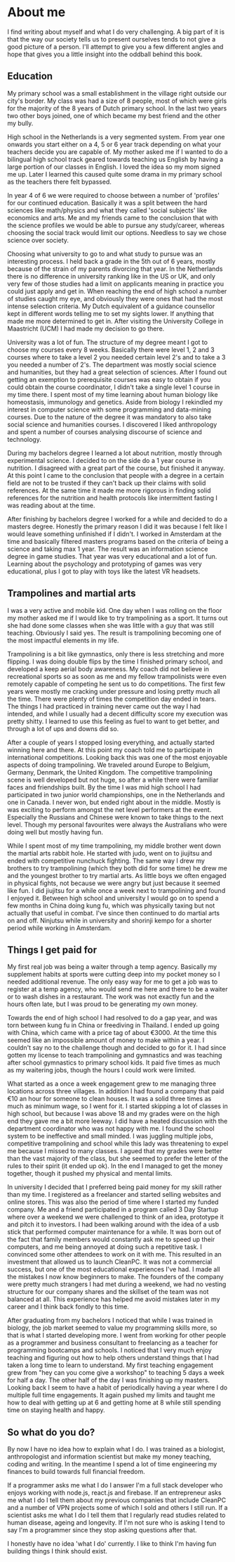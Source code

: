 # About me

I find writing about myself and what I do very challenging. A big part of it is that the way our society tells us to present ourselves tends to not give a good picture of a person. I'll attempt to give you a few different angles and hope that gives you a little insight into the oddball behind this book.

## Education

My primary school was a small establishment in the village right outside our city's border. My class was had a size of 8 people, most of which were girls for the majority of the 8 years of Dutch primary school. In the last two years two other boys joined, one of which became my best friend and the other my bully.

High school in the Netherlands is a very segmented system. From year one onwards you start either on a 4, 5 or 6 year track depending on what your teachers decide you are capable of. My mother asked me if I wanted to do a bilingual high school track geared towards teaching us English by having a large portion of our classes in English. I loved the idea so my mom signed me up. Later I learned this caused quite some drama in my primary school as the teachers there felt bypassed.

In year 4 of 6 we were required to choose between a number of 'profiles' for our continued education. Basically it was a split between the hard sciences like math/physics and what they called 'social subjects' like economics and arts. Me and my friends came to the conclusion that with the science profiles we would be able to pursue any study/career, whereas choosing the social track would limit our options. Needless to say we chose science over society.

Choosing what university to go to and what study to pursue was an interesting process. I held back a grade in the 5th out of 6 years, mostly because of the strain of my parents divorcing that year. In the Netherlands there is no difference in university ranking like in the US or UK, and only very few of those studies had a limit on applicants meaning in practice you could just apply and get in. When reaching the end of high school a number of studies caught my eye, and obviously they were ones that had the most intense selection criteria. My Dutch equivalent of a guidance counsellor kept in different words telling me to set my sights lower. If anything that made me more determined to get in. After visiting the University College in Maastricht (UCM) I had made my decision to go there.

University was a lot of fun. The structure of my degree meant I got to choose my courses every 8 weeks. Basically there were level 1, 2 and 3 courses where to take a level 2 you needed certain level 2's and to take a 3 you needed a number of 2's. The department was mostly social science and humanities, but they had a great selection of sciences. After I found out getting an exemption to prerequisite courses was easy to obtain if you could obtain the course coordinator, I didn't take a single level 1 course in my time there. I spent most of my time learning about human biology like homeostasis, immunology and genetics. Aside from biology I rekindled my interest in computer science with some programming and data-mining courses. Due to the nature of the degree it was mandatory to also take social science and humanities courses. I discovered I liked anthropology and spent a number of courses analysing discourse of science and technology.

During my bachelors degree I learned a lot about nutrition, mostly through experimental science. I decided to on the side do a 1 year course in nutrition. I disagreed with a great part of the course, but finished it anyway. At this point I came to the conclusion that people with a degree in a certain field are not to be trusted if they can't back up their claims with solid references. At the same time it made me more rigorous in finding solid references for the nutrition and health protocols like intermittent fasting I was reading about at the time.

After finishing by bachelors degree I worked for a while and decided to do a masters degree. Honestly the primary reason I did it was because I felt like I would leave something unfinished if I didn't. I worked in Amsterdam at the time and basically filtered masters programs based on the criteria of being a science and taking max 1 year. The result was an information science degree in game studies. That year was very educational and a lot of fun. Learning about the psychology and prototyping of games was very educational, plus I got to play with toys like the latest VR headsets.

## Trampolines and martial arts

I was a very active and mobile kid. One day when I was rolling on the floor my mother asked me if I would like to try trampolining as a sport. It turns out she had done some classes when she was little with a guy that was still teaching. Obviously I said yes. The result is trampolining becoming one of the most impactful elements in my life.

Trampolining is a bit like gymnastics, only there is less stretching and more flipping. I was doing double flips by the time I finished primary school, and developed a keep aerial body awareness. My coach did not believe in recreational sports so as soon as me and my fellow trampolinists were even remotely capable of competing he sent us to do competitions. The first few years were mostly me cracking under pressure and losing pretty much all the time. There were plenty of times the competition day ended in tears. The things I had practiced in training never came out the way I had intended, and while I usually had a decent difficulty score my execution was pretty shitty. I learned to use this feeling as fuel to want to get better, and through a lot of ups and downs did so.

After a couple of years I stopped losing everything, and actually started winning here and there. At this point my coach told me to participate in international competitions. Looking back this was one of the most enjoyable aspects of doing trampolining. We traveled around Europe to Belgium, Germany, Denmark, the United Kingdom. The competitive trampolining scene is well developed but not huge, so after a while there were familiar faces and friendships built. By the time I was mid high school I had participated in two junior world championships, one in the Netherlands and one in Canada. I never won, but ended right about in the middle. Mostly is was exciting to perform amongst the net level performers at the event. Especially the Russians and Chinese were known to take things to the next level. Though my personal favourites were always the Australians who were doing well but mostly having fun.

While I spent most of my time trampolining, my middle brother went down the martial arts rabbit hole. He started with judo, went on to jiujitsu and ended with competitive nunchuck fighting. The same way I drew my brothers to try trampolining (which they both did for some time) he drew me and the youngest brother to try martial arts. As little boys we often engaged in physical fights, not because we were angry but just because it seemed like fun. I did jiujitsu for a while once a week next to trampolining and found I enjoyed it. Between high school and university I would go on to spend a few months in China doing kung fu, which was physically taxing but not actually that useful in combat. I've since then continued to do martial arts on and off. Ninjutsu while in university and shorinji kempo for a shorter period while working in Amsterdam.

## Things I get paid for

My first real job was being a waiter through a temp agency. Basically my supplement habits at sports were cutting deep into my pocket money so I needed additional revenue. The only easy way for me to get a job was to register at a temp agency, who would send me here and there to be a waiter or to wash dishes in a restaurant. The work was not exactly fun and the hours often late, but I was proud to be generating my own money.

Towards the end of high school I had resolved to do a gap year, and was torn between kung fu in China or freediving in Thailand. I ended up going with China, which came with a price tag of about €3000. At the time this seemed like an impossible amount of money to make within a year. I couldn't say no to the challenge though and decided to go for it. I had since gotten my license to teach trampolining and gymnastics and was teaching after school gymnastics to primary school kids. It paid five times as much as my waitering jobs, though the hours I could work were limited.

What started as a once a week engagement grew to me managing three locations across three villages. In addition I had found a company that paid €10 an hour for someone to clean houses. It was a solid three times as much as minimum wage, so I went for it. I started skipping a lot of classes in high school, but because I was above 18 and my grades were on the high end they gave me a bit more leeway. I did have a heated discussion with the department coordinator who was not happy with me. I found the school system to be ineffective and small minded. I was juggling multiple jobs, competitive trampolining and school while this lady was threatening to expel me because I missed to many classes. I agued that my grades were better than the vast majority of the class, but she seemed to prefer the letter of the rules to their spirit (it ended up ok). In the end I managed to get the money together, though it pushed my physical and mental limits. 

In university I decided that I preferred being paid money for my skill rather than my time. I registered as a freelancer and started selling websites and online stores. This was also the period of time where I started my funded company. Me and a friend participated in a program called 3 Day Startup where over a weekend we were challenged to think of an idea, prototype it and pitch it to investors. I had been walking around with the idea of a usb stick that performed computer maintenance for a while. It was born out of the fact that family members would constantly ask me to speed up their computers, and me being annoyed at doing such a repetitive task. I convinced some other attendees to work on it with me. This resulted in an investment that allowed us to launch CleanPC. It was not a commercial success, but one of the most educational experiences I've had. I made all the mistakes I now know beginners to make. The founders of the company were pretty much strangers I had met during a weekend, we had no vesting structure for our company shares and the skillset of the team was not balanced at all. This experience has helped me avoid mistakes later in my career and I think back fondly to this time.

After graduating from my bachelors I noticed that while I was trained in biology, the job market seemed to value my programming skills more, so that is what I started developing more. I went from working for other people as a programmer and business consultant to freelancing as a teacher for programming bootcamps and schools. I noticed that I very much enjoy teaching and figuring out how to help others understand things that I had taken a long time to learn to understand. My first teaching engagement grew from "hey can you come give a workshop" to teaching 5 days a week for half a day. The other half of the day I was finishing up my masters. Looking back I seem to have a habit of periodically having a year where I do multiple full time engagements. It again pushed my limits and taught me how to deal with getting up at 6 and getting home at 8 while still spending time on staying health and happy.

## So what do you do?

By now I have no idea how to explain what I do. I was trained as a biologist, anthropologist and information scientist but make my money teaching, coding and writing. In the meantime I spend a lot of time engineering my finances to build towards full financial freedom.

If a programmer asks me what I do I answer I'm a full stack developer who enjoys working with node.js, react.js and firebase. If an entrepreneur asks me what I do I tell them about my previous companies that include CleanPC and a number of VPN projects some of which I sold and others I still run. If a scientist asks me what I do I tell them that I regularly read studies related to human disease, ageing and longevity. If I'm not sure who is asking I tend to say I'm a programmer since they stop asking questions after that.

I honestly have no idea 'what I do' currently. I like to think I'm having fun building things I think should exist.